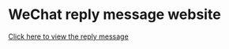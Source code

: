 # WeChat reply message website

[Click here to view the reply message]

[Click here to view the reply message]:https://xdadaweb.github.io/text/text.html


